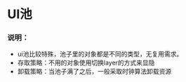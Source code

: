 # UI池
### 说明：
- ui池比较特殊，池子里的对象都是不同的类型，无复用需求。
- 存取策略：不用的对象使用切换layer的方式来显隐
- 卸载策略：当池子满了之后，一般采取时钟算法卸载资源

